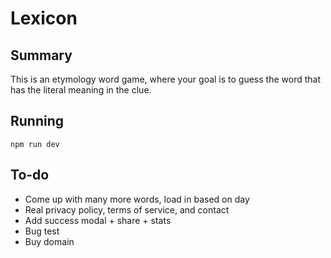 # Lexicon

## Summary

This is an etymology word game, where your goal is to guess the word that has the literal meaning in the clue.

## Running

`npm run dev`

## To-do

* Come up with many more words, load in based on day
* Real privacy policy, terms of service, and contact
* Add success modal + share + stats
* Bug test
* Buy domain